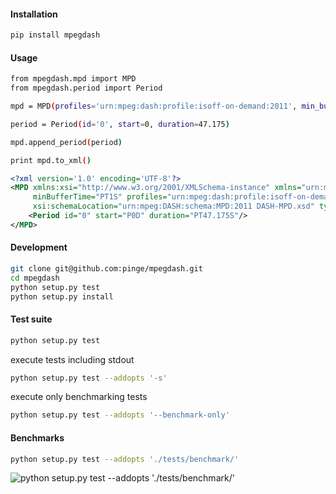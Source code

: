 #### Installation

```bash
pip install mpegdash
```

#### Usage

```bash
from mpegdash.mpd import MPD
from mpegdash.period import Period

mpd = MPD(profiles='urn:mpeg:dash:profile:isoff-on-demand:2011', min_buffer_time=1)

period = Period(id='0', start=0, duration=47.175)

mpd.append_period(period)

print mpd.to_xml()
```

```xml
<?xml version='1.0' encoding='UTF-8'?>
<MPD xmlns:xsi="http://www.w3.org/2001/XMLSchema-instance" xmlns="urn:mpeg:DASH:schema:MPD:2011"
     minBufferTime="PT1S" profiles="urn:mpeg:dash:profile:isoff-on-demand:2011"
     xsi:schemaLocation="urn:mpeg:DASH:schema:MPD:2011 DASH-MPD.xsd" type="static">
    <Period id="0" start="P0D" duration="PT47.175S"/>
</MPD>
```

#### Development

```bash
git clone git@github.com:pinge/mpegdash.git
cd mpegdash
python setup.py test
python setup.py install
```

#### Test suite

```bash
python setup.py test
```

execute tests including stdout
```bash
python setup.py test --addopts '-s'
```

execute only benchmarking tests
```bash
python setup.py test --addopts '--benchmark-only'
```

#### Benchmarks

```bash
python setup.py test --addopts './tests/benchmark/'
```

![python setup.py test --addopts './tests/benchmark/'](http://i.imgur.com/BzouoGR.png)
